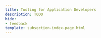 ```yaml
---
title: Tooling for Application Developers
description: TODO
hide: 
- feedback
template: subsection-index-page.html
---
```

